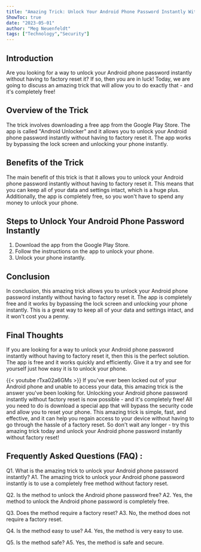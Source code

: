 ```yaml
---
title: "Amazing Trick: Unlock Your Android Phone Password Instantly Without Factory Reset - And It's Completely Free!"
ShowToc: true 
date: "2023-05-01"
author: "Meg Neuenfeldt" 
tags: ["Technology","Security"]
---
```

## Introduction

Are you looking for a way to unlock your Android phone password instantly without having to factory reset it? If so, then you are in luck! Today, we are going to discuss an amazing trick that will allow you to do exactly that - and it's completely free! 

## Overview of the Trick

The trick involves downloading a free app from the Google Play Store. The app is called "Android Unlocker" and it allows you to unlock your Android phone password instantly without having to factory reset it. The app works by bypassing the lock screen and unlocking your phone instantly. 

## Benefits of the Trick

The main benefit of this trick is that it allows you to unlock your Android phone password instantly without having to factory reset it. This means that you can keep all of your data and settings intact, which is a huge plus. Additionally, the app is completely free, so you won't have to spend any money to unlock your phone. 

## Steps to Unlock Your Android Phone Password Instantly

1. Download the app from the Google Play Store. 
2. Follow the instructions on the app to unlock your phone.
3. Unlock your phone instantly. 

## Conclusion

In conclusion, this amazing trick allows you to unlock your Android phone password instantly without having to factory reset it. The app is completely free and it works by bypassing the lock screen and unlocking your phone instantly. This is a great way to keep all of your data and settings intact, and it won't cost you a penny. 

## Final Thoughts

If you are looking for a way to unlock your Android phone password instantly without having to factory reset it, then this is the perfect solution. The app is free and it works quickly and efficiently. Give it a try and see for yourself just how easy it is to unlock your phone.

{{< youtube rTxa02a6GMs >}} 
If you've ever been locked out of your Android phone and unable to access your data, this amazing trick is the answer you've been looking for. Unlocking your Android phone password instantly without factory reset is now possible - and it's completely free! All you need to do is download a special app that will bypass the security code and allow you to reset your phone. This amazing trick is simple, fast, and effective, and it can help you regain access to your device without having to go through the hassle of a factory reset. So don't wait any longer - try this amazing trick today and unlock your Android phone password instantly without factory reset!

## Frequently Asked Questions (FAQ) :
Q1. What is the amazing trick to unlock your Android phone password instantly?
A1. The amazing trick to unlock your Android phone password instantly is to use a completely free method without factory reset. 

Q2. Is the method to unlock the Android phone password free?
A2. Yes, the method to unlock the Android phone password is completely free.

Q3. Does the method require a factory reset?
A3. No, the method does not require a factory reset.

Q4. Is the method easy to use?
A4. Yes, the method is very easy to use.

Q5. Is the method safe?
A5. Yes, the method is safe and secure.


